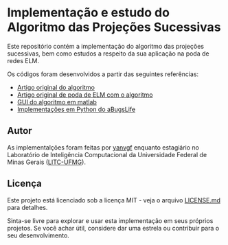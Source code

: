 # Implementação e estudo do Algoritmo das Projeções Sucessivas

Este repositório contém a implementação do algoritmo das projeções sucessivas, bem como estudos a respeito da sua aplicação na poda de redes ELM.

Os códigos foram desenvolvidos a partir das seguintes referências:

- [Artigo original do algoritmo](https://www.sciencedirect.com/science/article/pii/S0169743901001198)
- [Artigo original de poda de ELM com o algoritmo](https://www.researchgate.net/publication/294104723_Pruning_Extreme_Learning_Machines_Using_the_Successive_Projections_Algorithm)
- [GUI do algoritmo em matlab](http://www.ele.ita.br/~kawakami/spa)
- [Implementações em Python do aBugsLife](https://gitee.com/aBugsLife/SPA) 

## Autor

As implementalções foram feitas por [yanvgf](https://github.com/yanvgf) enquanto estagiário no Laboratório de Inteligência Computacional da Universidade Federal de Minas Gerais ([LITC-UFMG](http://150.164.32.17/site-litc/)).

## Licença

Este projeto está licenciado sob a licença MIT - veja o arquivo [LICENSE.md](LICENSE.md) para detalhes.

Sinta-se livre para explorar e usar esta implementação em seus próprios projetos. Se você achar útil, considere dar uma estrela ou contribuir para o seu desenvolvimento.